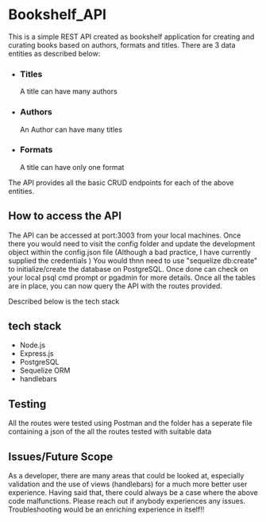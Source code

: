 # Bookshelf_API

This is a simple REST API created as bookshelf application  for creating and curating books based on authors, formats and titles. 
There are 3 data entities as described below:
<ul>
    <li><h3>Titles</h3><p>A title can have many authors</p></li>
    <li><h3>Authors</h3><p>An Author can have many titles</p></li>
    <li><h3>Formats</h3><p>A title can have only one format</p></li>
</ul>

The API provides all the basic CRUD endpoints for each of the above entities. 

## How to access the API

The API can be accessed at port:3003 from your local machines.
Once there you would need to visit the config folder and update the development object within the config.json file (Although a bad practice, I have currently supplied the credentials )
You would thnn need to use "sequelize db:create" to initialize/create the database on PostgreSQL. Once done can check on your local psql cmd prompt or pgadmin for more details.
Once all the tables are in place, you can now query the API with the routes provided. 

Described below is the tech stack

## tech stack

<ul>
    <li>Node.js</li>
    <li>Express.js</li>
    <li>PostgreSQL</li>
    <li>Sequelize ORM</li>
    <li>handlebars</li>
</ul>

## Testing

All the routes were tested using Postman and the folder has a seperate file containing a json of the all the routes tested with suitable data

## Issues/Future Scope

As a developer, there are many areas that could be looked at, especially validation and the use of views (handlebars) for a much more better user experience. Having said that, there could always be a case where the above code malfunctions. Please reach out if anybody experiences any issues. Troubleshooting would be an enriching experience in itself!!

